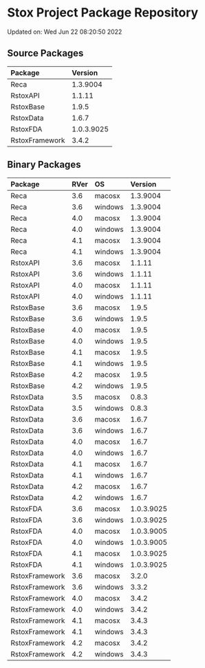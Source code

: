 # Stox Project Package Repository


Updated on: Wed Jun 22 08:20:50 2022
## Source Packages

|Package        |Version    |
|:--------------|:----------|
|Reca           |1.3.9004   |
|RstoxAPI       |1.1.11     |
|RstoxBase      |1.9.5      |
|RstoxData      |1.6.7      |
|RstoxFDA       |1.0.3.9025 |
|RstoxFramework |3.4.2      |

## Binary Packages

|Package        |RVer |OS      |Version    |
|:--------------|:----|:-------|:----------|
|Reca           |3.6  |macosx  |1.3.9004   |
|Reca           |3.6  |windows |1.3.9004   |
|Reca           |4.0  |macosx  |1.3.9004   |
|Reca           |4.0  |windows |1.3.9004   |
|Reca           |4.1  |macosx  |1.3.9004   |
|Reca           |4.1  |windows |1.3.9004   |
|RstoxAPI       |3.6  |macosx  |1.1.11     |
|RstoxAPI       |3.6  |windows |1.1.11     |
|RstoxAPI       |4.0  |macosx  |1.1.11     |
|RstoxAPI       |4.0  |windows |1.1.11     |
|RstoxBase      |3.6  |macosx  |1.9.5      |
|RstoxBase      |3.6  |windows |1.9.5      |
|RstoxBase      |4.0  |macosx  |1.9.5      |
|RstoxBase      |4.0  |windows |1.9.5      |
|RstoxBase      |4.1  |macosx  |1.9.5      |
|RstoxBase      |4.1  |windows |1.9.5      |
|RstoxBase      |4.2  |macosx  |1.9.5      |
|RstoxBase      |4.2  |windows |1.9.5      |
|RstoxData      |3.5  |macosx  |0.8.3      |
|RstoxData      |3.5  |windows |0.8.3      |
|RstoxData      |3.6  |macosx  |1.6.7      |
|RstoxData      |3.6  |windows |1.6.7      |
|RstoxData      |4.0  |macosx  |1.6.7      |
|RstoxData      |4.0  |windows |1.6.7      |
|RstoxData      |4.1  |macosx  |1.6.7      |
|RstoxData      |4.1  |windows |1.6.7      |
|RstoxData      |4.2  |macosx  |1.6.7      |
|RstoxData      |4.2  |windows |1.6.7      |
|RstoxFDA       |3.6  |macosx  |1.0.3.9025 |
|RstoxFDA       |3.6  |windows |1.0.3.9025 |
|RstoxFDA       |4.0  |macosx  |1.0.3.9005 |
|RstoxFDA       |4.0  |windows |1.0.3.9005 |
|RstoxFDA       |4.1  |macosx  |1.0.3.9025 |
|RstoxFDA       |4.1  |windows |1.0.3.9025 |
|RstoxFramework |3.6  |macosx  |3.2.0      |
|RstoxFramework |3.6  |windows |3.3.2      |
|RstoxFramework |4.0  |macosx  |3.4.2      |
|RstoxFramework |4.0  |windows |3.4.2      |
|RstoxFramework |4.1  |macosx  |3.4.3      |
|RstoxFramework |4.1  |windows |3.4.3      |
|RstoxFramework |4.2  |macosx  |3.4.2      |
|RstoxFramework |4.2  |windows |3.4.3      |
